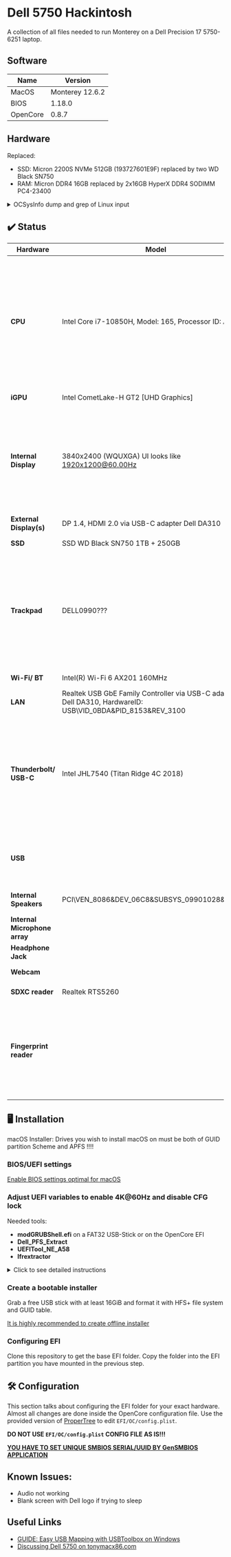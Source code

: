 # Dell 5750 Hackintosh

A collection of all files needed to run Monterey on a Dell Precision 17 5750-6251 laptop.

## Software

| Name  | Version |
| ------------- | ------------- |
| MacOS  | Monterey 12.6.2  |
| BIOS  | 1.18.0  |
| OpenCore  | 0.8.7  |

## Hardware

Replaced:
* SSD: Micron 2200S NVMe 512GB (193727601E9F) replaced by two WD Black SN750 
* RAM: Micron DDR4 16GB replaced by 2x16GB HyperX DDR4 SODIMM PC4-23400

<details>
  <summary>OCSysInfo dump and grep of Linux input</summary>

```
─ CPU
  └── Intel(R) Core(TM) i7-10850H CPU @ 2.70GHz
      ├── Cores: 6
      ├── Threads: 12
      ├── SSE: SSE4.2
      ├── SSSE3: Supported
      └── Codename: Comet Lake

─ Motherboard
  ├── Model: 0DHP00
  └── Manufacturer: Dell Inc.

─ GPU
  ├── NVIDIA Quadro RTX 3000 with Max-Q Design
  │   ├── Device ID: 0x1F36
  │   ├── Vendor: 0x10DE
  │   ├── PCI Path: PciRoot(0x0)/Pci(0x1,0x0)/Pci(0x0,0x0)
  │   └── ACPI Path: \_SB.PCI0.PEG0.PEGP
  └── Intel(R) UHD Graphics
      ├── Device ID: 0x9BC4
      ├── Vendor: 0x8086
      ├── PCI Path: PciRoot(0x0)/Pci(0x2,0x0)
      └── ACPI Path: \_SB.PCI0.GFX0

─ Memory
  ├── KHX2933C17S4/16G (Part-Number)
  │   ├── Type: DDR4
  │   ├── Slot
  │   │   ├── Bank: 
  │   │   └── Channel: DIMM A
  │   ├── Frequency (MHz): 2933 MHz
  │   ├── Manufacturer: 019800000000
  │   └── Capacity: 16384MB
  └── KHX2933C17S4/16G (Part-Number)
      ├── Type: DDR4
      ├── Slot
      │   ├── Bank: 
      │   └── Channel: DIMM B
      ├── Frequency (MHz): 2933 MHz
      ├── Manufacturer: 019800000000
      └── Capacity: 16384MB

─ Network
  ├── Comet Lake PCH CNVi WiFi
  │   ├── Device ID: 0x06F0
  │   ├── Vendor: 0x8086
  │   ├── PCI Path: PciRoot(0x0)/Pci(0x14,0x3)
  │   └── ACPI Path: \_SB.PCI0.CNVW
  └── Unknown Network Controller
      ├── Device ID: 0x8153
      └── Vendor: 0x0BDA

─ Audio
  ├── Intel(R) Display Audio
  │   ├── Device ID: 0x280B
  │   └── Vendor: 0x8086
  ├── G70 [GeForce 7800 GS]
  │   ├── Device ID: 0x0093
  │   └── Vendor: 0x10DE
  └── Unknown Sound Device
      ├── Device ID: 0xAE35
      └── Vendor: 0x8086

─ Input
  ├── USB Input Device (USB)
  │   ├── Product ID: 0x301D
  │   └── Vendor ID: 0x413C
  └── HID-compliant mouse
      ├── Product ID: 0x301D
      └── Vendor ID: 0x413C

─ Storage
  ├── WDS250G3X0C-00SJG0
  │   ├── Type: NVMe
  │   ├── Connector: PCI Express
  │   └── Location: Internal
  └── WDS100T3X0C-00SJG0
      ├── Type: NVMe
      ├── Connector: PCI Express
      └── Location: Internal

```

```
$ dmesg | grep -i input
[    0.473883] input: Lid Switch as /devices/LNXSYSTM:00/LNXSYBUS:00/PNP0C0D:00/input/input0
[    0.473931] input: Power Button as /devices/LNXSYSTM:00/LNXSYBUS:00/PNP0C0C:00/input/input1
[    0.473972] input: Sleep Button as /devices/LNXSYSTM:00/LNXSYBUS:00/PNP0C0E:00/input/input2
[    0.511167] input: AT Translated Set 2 keyboard as /devices/platform/i8042/serio0/input/input3
[    1.053653] input: ELAN2097:00 04F3:2A15 Touchscreen as /devices/pci0000:00/0000:00:15.0/i2c_designware.0/i2c-2/i2c-ELAN2097:00/0018:04F3:2A15.0001/input/input6
[    1.053718] input: ELAN2097:00 04F3:2A15 as /devices/pci0000:00/0000:00:15.0/i2c_designware.0/i2c-2/i2c-ELAN2097:00/0018:04F3:2A15.0001/input/input7
[    1.053748] input: ELAN2097:00 04F3:2A15 as /devices/pci0000:00/0000:00:15.0/i2c_designware.0/i2c-2/i2c-ELAN2097:00/0018:04F3:2A15.0001/input/input8
[    1.053793] hid-generic 0018:04F3:2A15.0001: input,hidraw0: I2C HID v1.00 Device [ELAN2097:00 04F3:2A15] on i2c-ELAN2097:00
[    1.083513] input: DELL0990:00 04F3:311C Mouse as /devices/pci0000:00/0000:00:15.1/i2c_designware.1/i2c-3/i2c-DELL0990:00/0018:04F3:311C.0002/input/input10
[    1.083587] input: DELL0990:00 04F3:311C Touchpad as /devices/pci0000:00/0000:00:15.1/i2c_designware.1/i2c-3/i2c-DELL0990:00/0018:04F3:311C.0002/input/input11
[    1.083655] hid-generic 0018:04F3:311C.0002: input,hidraw1: I2C HID v1.00 Mouse [DELL0990:00 04F3:311C] on i2c-DELL0990:00
[    1.693895] input: PS/2 Generic Mouse as /devices/platform/i8042/serio1/input/input5
[    2.877895] input: Intel HID events as /devices/platform/INT33D5:00/input/input13
[    2.958626] input: Dell Dell Universal Receiver as /devices/pci0000:00/0000:00:14.0/usb1/1-8/1-8.2/1-8.2:1.0/0003:413C:301D.0005/input/input14
[    3.032075] input: Integrated_Webcam_HD: Integrate as /devices/pci0000:00/0000:00:14.0/usb1/1-5/1-5:1.0/input/input15
[    3.079884] hid-generic 0003:413C:301D.0005: input,hidraw2: USB HID v1.11 Keyboard [Dell Dell Universal Receiver] on usb-0000:00:14.0-8.2/input0
[    3.082025] input: Dell Dell Universal Receiver Mouse as /devices/pci0000:00/0000:00:14.0/usb1/1-8/1-8.2/1-8.2:1.1/0003:413C:301D.0006/input/input16
[    3.391806] input: Dell Dell Universal Receiver Consumer Control as /devices/pci0000:00/0000:00:14.0/usb1/1-8/1-8.2/1-8.2:1.1/0003:413C:301D.0006/input/input17
[    3.399622] input: ELAN2097:00 04F3:2A15 as /devices/pci0000:00/0000:00:15.0/i2c_designware.0/i2c-2/i2c-ELAN2097:00/0018:04F3:2A15.0001/input/input19
[    3.401266] input: Integrated_Webcam_HD: Integrate as /devices/pci0000:00/0000:00:14.0/usb1/1-5/1-5:1.2/input/input23
[    3.451696] input: Dell Dell Universal Receiver System Control as /devices/pci0000:00/0000:00:14.0/usb1/1-8/1-8.2/1-8.2:1.1/0003:413C:301D.0006/input/input18
[    3.451738] hid-generic 0003:413C:301D.0006: input,hidraw0: USB HID v1.11 Mouse [Dell Dell Universal Receiver] on usb-0000:00:14.0-8.2/input1
[    3.451787] input: ELAN2097:00 04F3:2A15 UNKNOWN as /devices/pci0000:00/0000:00:15.0/i2c_designware.0/i2c-2/i2c-ELAN2097:00/0018:04F3:2A15.0001/input/input20
[    3.452009] input: ELAN2097:00 04F3:2A15 UNKNOWN as /devices/pci0000:00/0000:00:15.0/i2c_designware.0/i2c-2/i2c-ELAN2097:00/0018:04F3:2A15.0001/input/input21
[    3.452344] hid-multitouch 0018:04F3:2A15.0001: input,hidraw3: I2C HID v1.00 Device [ELAN2097:00 04F3:2A15] on i2c-ELAN2097:00
[    3.453162] hid-generic 0003:413C:301D.0007: hiddev0,hidraw4: USB HID v1.11 Device [Dell Dell Universal Receiver] on usb-0000:00:14.0-8.2/input2
[    3.590826] input: Dell WMI hotkeys as /devices/platform/PNP0C14:03/wmi_bus/wmi_bus-PNP0C14:03/9DBB5994-A997-11DA-B012-B622A1EF5492/input/input24
[    3.670479] input: HDA NVidia HDMI/DP,pcm=3 as /devices/pci0000:00/0000:00:01.0/0000:01:00.1/sound/card0/input25
[    3.801055] input: HDA NVidia HDMI/DP,pcm=7 as /devices/pci0000:00/0000:00:01.0/0000:01:00.1/sound/card0/input26
[    3.801117] input: HDA NVidia HDMI/DP,pcm=8 as /devices/pci0000:00/0000:00:01.0/0000:01:00.1/sound/card0/input27
[    3.801166] input: HDA NVidia HDMI/DP,pcm=9 as /devices/pci0000:00/0000:00:01.0/0000:01:00.1/sound/card0/input28
[    3.801203] input: HDA NVidia HDMI/DP,pcm=10 as /devices/pci0000:00/0000:00:01.0/0000:01:00.1/sound/card0/input29
[    3.801252] input: HDA NVidia HDMI/DP,pcm=11 as /devices/pci0000:00/0000:00:01.0/0000:01:00.1/sound/card0/input30
[    3.801299] input: HDA NVidia HDMI/DP,pcm=12 as /devices/pci0000:00/0000:00:01.0/0000:01:00.1/sound/card0/input31
[    3.809030] input: DELL0990:00 04F3:311C Mouse as /devices/pci0000:00/0000:00:15.1/i2c_designware.1/i2c-3/i2c-DELL0990:00/0018:04F3:311C.0002/input/input32
[    3.809098] input: DELL0990:00 04F3:311C Touchpad as /devices/pci0000:00/0000:00:15.1/i2c_designware.1/i2c-3/i2c-DELL0990:00/0018:04F3:311C.0002/input/input33
[    3.809148] hid-multitouch 0018:04F3:311C.0002: input,hidraw1: I2C HID v1.00 Mouse [DELL0990:00 04F3:311C] on i2c-DELL0990:00
[    4.503940] input: Video Bus as /devices/LNXSYSTM:00/LNXSYBUS:00/PNP0A08:00/device:00/LNXVIDEO:00/input/input35
[    4.534681] input: Video Bus as /devices/LNXSYSTM:00/LNXSYBUS:00/PNP0A08:00/LNXVIDEO:01/input/input36
[    5.435866] input: sof-soundwire Headset Jack as /devices/pci0000:00/0000:00:1f.3/sof_sdw/sound/card1/input37
[    5.435956] input: sof-soundwire HDMI/DP,pcm=5 as /devices/pci0000:00/0000:00:1f.3/sof_sdw/sound/card1/input38
[    5.435989] input: sof-soundwire HDMI/DP,pcm=6 as /devices/pci0000:00/0000:00:1f.3/sof_sdw/sound/card1/input39
[    5.436034] input: sof-soundwire HDMI/DP,pcm=7 as /devices/pci0000:00/0000:00:1f.3/sof_sdw/sound/card1/input40
[   12.243060] rfkill: input handler disabled
[  912.641166] input: Dell Dell Universal Receiver as /devices/pci0000:00/0000:00:14.0/usb1/1-8/1-8.2/1-8.2:1.0/0003:413C:301D.0008/input/input41
[  912.698389] hid-generic 0003:413C:301D.0008: input,hidraw0: USB HID v1.11 Keyboard [Dell Dell Universal Receiver] on usb-0000:00:14.0-8.2/input0
[  912.700621] input: Dell Dell Universal Receiver Mouse as /devices/pci0000:00/0000:00:14.0/usb1/1-8/1-8.2/1-8.2:1.1/0003:413C:301D.0009/input/input42
[  912.700815] input: Dell Dell Universal Receiver Consumer Control as /devices/pci0000:00/0000:00:14.0/usb1/1-8/1-8.2/1-8.2:1.1/0003:413C:301D.0009/input/input43
[  912.758348] input: Dell Dell Universal Receiver System Control as /devices/pci0000:00/0000:00:14.0/usb1/1-8/1-8.2/1-8.2:1.1/0003:413C:301D.0009/input/input44
[  912.758709] hid-generic 0003:413C:301D.0009: input,hidraw2: USB HID v1.11 Mouse [Dell Dell Universal Receiver] on usb-0000:00:14.0-8.2/input1
[  912.760513] hid-generic 0003:413C:301D.000A: hiddev0,hidraw4: USB HID v1.11 Device [Dell Dell Universal Receiver] on usb-0000:00:14.0-8.2/input2
```

</details>


## ✔️ Status
| Hardware | Model | Status | Comments |
| ------------- | ------------- | ------------- | ------------- |
| **CPU** | Intel Core i7-10850H, Model: 165, Processor ID: A0652 | ✅ Working | It seems power management working. I didn't use CPUFriend kext and left default LFM value (1300Mhz) although BIOS states that min clock speed is 800 mhz. |
| **iGPU** | Intel CometLake-H GT2 [UHD Graphics] | ✅ Working | 1536 Mb of VRAM |
| **Internal Display** | 3840x2400 (WQUXGA) UI looks like 1920x1200@60.00Hz | ✅ Working | Internal eDP display fully working including Touchscreen (ELAN?) and Backlight control. Automatically Adjust Brightness (NO)|
| **External Display(s)** | DP 1.4, HDMI 2.0 via USB-C adapter Dell DA310 | ❌ Not Working | |
| **SSD** | SSD WD Black SN750 1TB + 250GB | ✅ Working |
| **Trackpad** | DELL0990??? | ✅ Working | Working with full gesture support (5 fingers) but the hardware buttons are not working. You can use left/right click with touch tap (change in settings). |
| **Wi-Fi/ BT** | Intel(R) Wi-Fi 6 AX201 160MHz | ✅ Working | |
| **LAN** | Realtek USB GbE Family Controller via USB-C adapter Dell DA310, HardwareID: USB\VID_0BDA&PID_8153&REV_3100 | ✅ Working | |
| **Thunderbolt/ USB-C** | Intel JHL7540 (Titan Ridge 4C 2018) | ✅ Working | USB-C charging works. Thunderbolt and USB-C devices are working. Tested with a Dell DA310 Thunderbolt Dock and an USB-C storage. |
| **USB** | | ✅ Working | All Ports fully working with USB 2.0, 3.0 and 3.1 (Gen1) speed |
| **Internal Speakers** | PCI\VEN_8086&DEV_06C8&SUBSYS_09901028&REV_00 | ❌ Not Working | 0x06C8 Not supported by AppleALC |
| **Internal Microphone array** | | ❌ Not Working |
| **Headphone Jack** | | ❌ Not Working | |
| **Webcam** | | ✅ Working |
| **SDXC reader** | Realtek RTS5260 | ✅ Working |
| **Fingerprint reader** | | ❌ Not working | Will never work, because of MacBooks with TouchID and T2 chip and proprietary Windows drivers for Dell. |


## 🖥 Installation

macOS Installer: Drives you wish to install macOS on must be both of GUID partition Scheme and APFS !!!!

### BIOS/UEFI settings

[Enable BIOS settings optimal for macOS](https://dortania.github.io/OpenCore-Install-Guide/config.plist/comet-lake.html#intel-bios-settings)

### Adjust UEFI variables to enable 4K@60Hz and disable CFG lock

Needed tools:

* **modGRUBShell.efi** on a FAT32 USB-Stick or on the OpenCore EFI  
* **Dell_PFS_Extract**
* **UEFITool_NE_A58**
* **Ifrextractor**

<details>
  <summary>Click to see detailed instructions</summary>

#### Increase DVMT Pre-Allocated up to 64Mb

1. Download your BIOS flash program via Dell (search for your model, then click `Drivers and Downloads` and filter for `BIOS`)
2. Dell_PFS_Extract: Select folder containing your Dell .exe file (This will extract the raw BIOS .bin file)
  ```
  $ Dell_PFS_Extract.py XPS_17_9700_Precision_5750_1.18.0.exe

  Dell PFS Update Extractor v5.1

  *** XPS_17_9700_Precision_5750_1.18.0.exe

      Extracted Dell PFS 1 > XPS_17_9700_Precision_5750_1.18.0 > Utilities section!

      Extracted Dell PFS 1 > XPS_17_9700_Precision_5750_1.18.0 > Firmware section!

  Done!
  ```   
3. UEFITool_NE_A58: Open `1 System BIOS with BIOS Guard vx.x.x.bin` and export the `Setup` IFR section
  ```
  $ UEFITool ./XPS_17_9700_Precision_5750_1.18.0.exe_extracted/Firmware/1\ XPS_17_9700_Precision_5750_1.18.0\ --\ 1\ System\ BIOS\ with\ BiosGuard\ v1.18.0.bin

  CTRL+F -> Text (Unicode  checked) : "CFG Lock" or "DVMT"

  right click on "PE32 image section" > Extract as is > Section_PE32_image_E6A7A1CE-5881-4B49-80BE-69C91811685C_Setup.sct
  ```

4. Ifrextractor: Use `Section_PE32_image_E6A7A1CE-5881-4B49-80BE-69C91811685C_Setup.sct` as input file and write output to `Section_PE32_image_Setup IFR.txt`
  ```
  $ ifrextract Section_PE32_image_E6A7A1CE-5881-4B49-80BE-69C91811685C_Setup.sct Section_PE32_image_Setup IFR.txt

  find "CFG Lock" or "DVMT Pre-Allocated" inside setup.txt
  ```

5. Find variables by their name in the .txt file via Ctrl + F (e.g. DVMT or CFG)

  The line should be something like this for "DVMT Pre-Allocated":

  ```
  One Of: DVMT Pre-Allocated, VarStoreInfo (VarOffset/VarName): 0xF5, VarStore: 0x2, QuestionId: 0x29C, Size: 1, Min: 0x0, Max 0xFE, Step: 0x0 {05 91 96 12 A9 12 9C 02 02 00 F5 00 10 10 00 FE 00}
  
Default: DefaultId: 0x0, Value (8 bit): 0x1 {5B 06 00 00 00 01}                                                                                                                     
One Of Option: 0M, Value (8 bit): 0x0 {09 07 97 12 00 00 00}                                                                                                                        
One Of Option: 32M, Value (8 bit): 0x1 {09 07 98 12 00 00 01}                                                                                                                       
One Of Option: 64M, Value (8 bit): 0x2 {09 07 99 12 00 00 02}                                                                                                                       
One Of Option: 4M, Value (8 bit): 0xF0 {09 07 9A 12 00 00 F0}                                                                                                                       
One Of Option: 8M, Value (8 bit): 0xF1 {09 07 9B 12 00 00 F1}                                                                                                                       
One Of Option: 12M, Value (8 bit): 0xF2 {09 07 9C 12 00 00 F2}                                                                                                                      
One Of Option: 16M, Value (8 bit): 0xF3 {09 07 9D 12 00 00 F3}                                                                                                                      
One Of Option: 20M, Value (8 bit): 0xF4 {09 07 9E 12 00 00 F4}                                                                                                                      
One Of Option: 24M, Value (8 bit): 0xF5 {09 07 9F 12 00 00 F5}                                                                                                                      
One Of Option: 28M, Value (8 bit): 0xF6 {09 07 A0 12 00 00 F6}                                                                                                                      
One Of Option: 32M/F7, Value (8 bit): 0xF7 {09 07 A1 12 00 00 F7}                                                                                                                   
One Of Option: 36M, Value (8 bit): 0xF8 {09 07 A2 12 00 00 F8}                                                                                                                      
One Of Option: 40M, Value (8 bit): 0xF9 {09 07 A3 12 00 00 F9}                                                                                                                      
One Of Option: 44M, Value (8 bit): 0xFA {09 07 A4 12 00 00 FA}                                                                                                                      
One Of Option: 48M, Value (8 bit): 0xFB {09 07 A5 12 00 00 FB}                                                                                                                      
One Of Option: 52M, Value (8 bit): 0xFC {09 07 A6 12 00 00 FC}                                                                                                                      
One Of Option: 56M, Value (8 bit): 0xFD {09 07 A7 12 00 00 FD}                                                                                                                      
One Of Option: 60M, Value (8 bit): 0xFE {09 07 A8 12 00 00 FE}               
  ```
    
Important data (you may have different values):
  * **VarStore: 0x2** - ID of VarStore name
  * **VarStoreInfo (VarOffset/VarName): 0xF5** - Offset in VarStore
  * **Size: 1** - variable size ???
  * One Of Option: 64M, Value (8 bit): **0x2** {09 07 99 12 00 00 02} - value for 64Mb (default = 32M)

For some BIOS versions (including mine) it is needed to find correct VarStore name by ID taken from above important data. In my case search line is "VarStoreId: 0x2":

```
VarStoreEFI: VarStoreId: 0x2 [72C5E28C-7783-43A1-8767-FAD73FCCAFA4], Attrubutes: 7, Size: 30F, Name: SaSetup {26 22 02 00 8C E2 C5 72 83 77 A1 43 87 67 FA D7 3F CC AF A4 07 00 00 00 0F 03 53 61 53 65 74 75 70 00}
```

**SaSetup** - name of 0xF5 variable found by "VarStoreId: 0x2" search line

6. Run the Modified GRUB Shell and write the following command (setup_var_cv): **setup_var_cv SaSetup 0xF5 0x01 0x2**

  ```
  setup_var_cv nameOfVarStore offsetInVarStore [optional variable size] [optional value to write]
  ```
  Reboot your computer and check.

#### Do the same to disable CFG lock

The line should be something like this for "CFG Lock":

```
One Of: CFG Lock, VarStoreInfo (VarOffset/VarName): 0x3E, VarStore: 0x3, QuestionId: 0x166, Size: 1, Min: 0x0, Max 0x1, Step: 0x0 {05 91 AD 03 AE 03 66 01 03 00 3E 00 10 10 00 01 00}
	One Of Option: Disabled, Value (8 bit): 0x0 {09 07 04 00 00 00 00}
	One Of Option: Enabled, Value (8 bit): 0x1 (default) {09 07 03 00 30 00 01}
End One Of {29 02}
```

Important data (you may have different values):
  * **VarStore: 0x3** - ID of VarStore name
  * **VarStoreInfo (VarOffset/VarName): 0x3E** - Offset in VarStore
  * **Size: 1** - variable size ???
  * One Of Option: Disabled, Value (8 bit): **0x0** {09 07 04 00 00 00 00} - value to disable CFG Lock

Find correct VarStore name by ID from above important data. In my case search line is "VarStoreId: 0x3":

```
VarStoreEFI: VarStoreId: 0x3 [B08F97FF-E6E8-4193-A997-5E9E9B0ADB32], Attrubutes: 7, Size: 334, Name: CpuSetup {26 23 03 00 FF 97 8F B0 E8 E6 93 41 A9 97 5E 9E 9B 0A DB 32 07 00 00 00 34 03 43 70 75 53 65 74 75 70 00}
```

**CpuSetup** - name of 0x3E variable found by "VarStoreId: 0x3" search line

Run the Modified GRUB Shell and write the following command: **setup_var_cv CpuSetup 0x3E 0x01 0x0**

Reboot your computer and check.

</details>

### Create a bootable installer
Grab a free USB stick with at least 16GiB and format it with HFS+ file system and GUID table.

[It is highly recommended to create offline installer](https://dortania.github.io/OpenCore-Install-Guide/installer-guide/)

### Configuring EFI
Clone this repository to get the base EFI folder. Copy the folder into the EFI partition you have mounted in the previous step.


## 🛠 Configuration
This section talks about configuring the EFI folder for your exact hardware.
Almost all changes are done inside the OpenCore configuration file. Use the provided version of [ProperTree](https://github.com/corpnewt/ProperTree) to edit `EFI/OC/config.plist`.

**DO NOT USE `EFI/OC/config.plist` CONFIG FILE AS IS!!!**

**[YOU HAVE TO SET UNIQUE SMBIOS SERIAL/UUID BY GenSMBIOS APPLICATION](https://dortania.github.io/OpenCore-Install-Guide/config-laptop.plist/coffee-lake-plus.html#platforminfo)**

## Known Issues:

- Audio not working
- Blank screen with Dell logo if trying to sleep

## Useful Links
- [GUIDE: Easy USB Mapping with USBToolbox on Windows](https://www.reddit.com/r/hackintosh/comments/ta1ef4/guide_easy_usb_mapping_with_usbtoolbox_on_windows/)
- [Discussing Dell 5750 on tonymacx86.com](https://www.tonymacx86.com/threads/help-dell-5750-i7-10850h-comet-lake-10th-generation.319861/)
